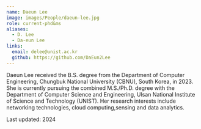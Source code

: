 ```yaml
---
name: Daeun Lee 
image: images/People/daeun-lee.jpg
role: current-phd&ms 
aliases:
  - D. Lee
  - Da-eun Lee  
links:
  email: delee@unist.ac.kr
  github: https://github.com/DaEun2Lee
---
```


Daeun Lee received the B.S. degree from the Department of Computer Engineering, Chungbuk National University (CBNU), South Korea, in 2023. She is currently pursuing the combined M.S./Ph.D. degree with the Department of Computer Science and Engineering, Ulsan National Institute of Science and Technology (UNIST). Her research interests include networking technologies, cloud computing,sensing and data analytics.

Last updated: 2024